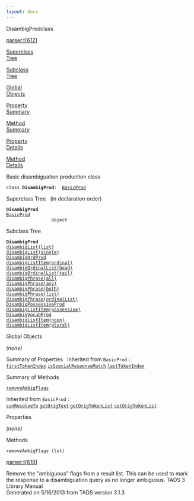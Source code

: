 ```yaml
---
layout: docs
---
```

<span class="title">DisambigProd</span><span class="type">class</span>

[parser.t](../file/parser.t.html)\[[612](../source/parser.t.html#612)\]

[Superclass  
Tree](#_SuperClassTree_)

[Subclass  
Tree](#_SubClassTree_)

[Global  
Objects](#_ObjectSummary_)

[Property  
Summary](#_PropSummary_)

[Method  
Summary](#_MethodSummary_)

[Property  
Details](#_Properties_)

[Method  
Details](#_Methods_)



Basic disambiguation production class

`class `**`DisambigProd`**` :   `[`BasicProd`](../object/BasicProd.html)



<span id="_SuperClassTree_"></span>



<span class="hdln">Superclass Tree</span>   (in declaration order)



**`DisambigProd`**  
[`BasicProd`](../object/BasicProd.html)  
`                 object`  
<span id="_SubClassTree_"></span>



<span class="hdln">Subclass Tree</span>  



**`DisambigProd`**  
[`disambigList(list)`](../object/disambigList(list).html)  
[`disambigList(single)`](../object/disambigList(single).html)  
[`DisambigOrdProd`](../object/DisambigOrdProd.html)  
[`disambigListItem(ordinal)`](../object/disambigListItem(ordinal).html)  
[`disambigOrdinalList(head)`](../object/disambigOrdinalList(head).html)  
[`disambigOrdinalList(tail)`](../object/disambigOrdinalList(tail).html)  
[`disambigPhrase(all)`](../object/disambigPhrase(all).html)  
[`disambigPhrase(any)`](../object/disambigPhrase(any).html)  
[`disambigPhrase(both)`](../object/disambigPhrase(both).html)  
[`disambigPhrase(list)`](../object/disambigPhrase(list).html)  
[`disambigPhrase(ordinalList)`](../object/disambigPhrase(ordinalList).html)  
[`DisambigPossessiveProd`](../object/DisambigPossessiveProd.html)  
[`disambigListItem(possessive)`](../object/disambigListItem(possessive).html)  
[`DisambigVocabProd`](../object/DisambigVocabProd.html)  
[`disambigListItem(noun)`](../object/disambigListItem(noun).html)  
[`disambigListItem(plural)`](../object/disambigListItem(plural).html)  
<span id="_ObjectSummary_"></span>



<span class="hdln">Global Objects</span>  



*(none)* <span id="_PropSummary_"></span>



<span class="hdln">Summary of Properties</span>  
Inherited from `BasicProd` :  
[`firstTokenIndex`](../object/BasicProd.html#firstTokenIndex) [`isSpecialResponseMatch`](../object/BasicProd.html#isSpecialResponseMatch) [`lastTokenIndex`](../object/BasicProd.html#lastTokenIndex)

<span id="_MethodSummary_"></span>



<span class="hdln">Summary of Methods</span>  



[`removeAmbigFlags`](#removeAmbigFlags)

Inherited from `BasicProd` :  
[`canResolveTo`](../object/BasicProd.html#canResolveTo) [`getOrigText`](../object/BasicProd.html#getOrigText) [`getOrigTokenList`](../object/BasicProd.html#getOrigTokenList) [`setOrigTokenList`](../object/BasicProd.html#setOrigTokenList)

<span id="_Properties_"></span>



<span class="hdln">Properties</span>  



*(none)* <span id="_Methods_"></span>



<span class="hdln">Methods</span>  



<span id="removeAmbigFlags"></span>

`removeAmbigFlags (lst)`

[parser.t](../file/parser.t.html)\[[618](../source/parser.t.html#618)\]



Remove the "ambiguous" flags from a result list. This can be used to
mark the response to a disambiguation query as no longer ambiguous.
TADS 3 Library Manual  
Generated on 5/16/2013 from TADS version 3.1.3


